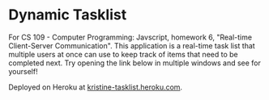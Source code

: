 # Dynamic Tasklist

For CS 109 - Computer Programming: Javscript, homework 6, "Real-time Client-Server Communication". This application is a real-time task list that multiple users at once can use to keep track of items that need to be completed next. Try opening the link below in multiple windows and see for yourself!

Deployed on Heroku at [kristine-tasklist.heroku.com].

[kristine-tasklist.heroku.com]:http://kristine-tasklist.heroku.com/

